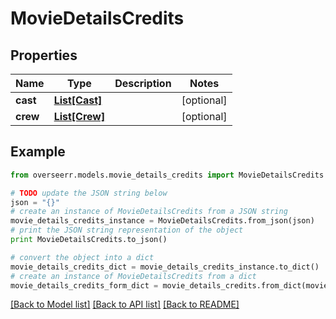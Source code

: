 # MovieDetailsCredits


## Properties
Name | Type | Description | Notes
------------ | ------------- | ------------- | -------------
**cast** | [**List[Cast]**](Cast.md) |  | [optional] 
**crew** | [**List[Crew]**](Crew.md) |  | [optional] 

## Example

```python
from overseerr.models.movie_details_credits import MovieDetailsCredits

# TODO update the JSON string below
json = "{}"
# create an instance of MovieDetailsCredits from a JSON string
movie_details_credits_instance = MovieDetailsCredits.from_json(json)
# print the JSON string representation of the object
print MovieDetailsCredits.to_json()

# convert the object into a dict
movie_details_credits_dict = movie_details_credits_instance.to_dict()
# create an instance of MovieDetailsCredits from a dict
movie_details_credits_form_dict = movie_details_credits.from_dict(movie_details_credits_dict)
```
[[Back to Model list]](../README.md#documentation-for-models) [[Back to API list]](../README.md#documentation-for-api-endpoints) [[Back to README]](../README.md)


